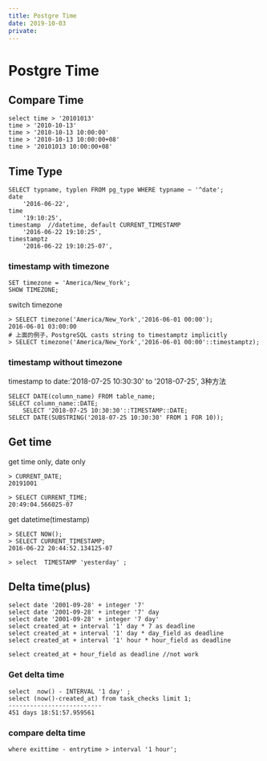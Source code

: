 ```yaml
---
title: Postgre Time
date: 2019-10-03
private:
---
```

# Postgre Time
## Compare Time
    select time > '20101013'
    time > '2010-10-13'
    time > '2010-10-13 10:00:00'
    time > '2010-10-13 10:00:00+08'
    time > '20101013 10:00:00+08'

## Time Type
    SELECT typname, typlen FROM pg_type WHERE typname ~ '^date';
    date 
        '2016-06-22',
    time
        '19:10:25',
    timestamp  //datetime, default CURRENT_TIMESTAMP
        '2016-06-22 19:10:25',
    timestamptz
        '2016-06-22 19:10:25-07',

### timestamp with timezone
    SET timezone = 'America/New_York';
    SHOW TIMEZONE;

switch timezone

    > SELECT timezone('America/New_York','2016-06-01 00:00');
    2016-06-01 03:00:00
    # 上面的例子，PostgreSQL casts string to timestamptz implicitly
    > SELECT timezone('America/New_York','2016-06-01 00:00'::timestamptz);
    
### timestamp without timezone
timestamp to date:'2018-07-25 10:30:30' to '2018-07-25', 3种方法

    SELECT DATE(column_name) FROM table_name;
    SELECT column_name::DATE;
        SELECT '2018-07-25 10:30:30'::TIMESTAMP::DATE;
    SELECT DATE(SUBSTRING('2018-07-25 10:30:30' FROM 1 FOR 10));

## Get time
get time only, date only

    > CURRENT_DATE;
    20191001

    > SELECT CURRENT_TIME; 
    20:49:04.566025-07

get datetime(timestamp)

    > SELECT NOW();
    > SELECT CURRENT_TIMESTAMP; 
    2016-06-22 20:44:52.134125-07

    > select  TIMESTAMP 'yesterday' ;


## Delta time(plus)

    select date '2001-09-28' + integer '7'
    select date '2001-09-28' + integer '7' day
    select date '2001-09-28' + integer '7 day'
    select created_at + interval '1' day * 7 as deadline
    select created_at + interval '1' day * day_field as deadline
    select created_at + interval '1' hour * hour_field as deadline

    select created_at + hour_field as deadline //not work

### Get delta time
    select  now() - INTERVAL '1 day' ;
    select (now()-created_at) from task_checks limit 1;
    --------------------------
    451 days 18:51:57.959561

### compare delta time
    where exittime - entrytime > interval '1 hour';

